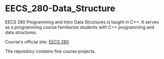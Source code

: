 # EECS_280-Data_Structure

EECS 280 Programming and Intro Data Structures is taught in C++. It serves as a programming course familiarize students with C++ programming and data structures.

Course's official site: [EECS 280]((https://eecs280.org))

The repository contains five course projects.

